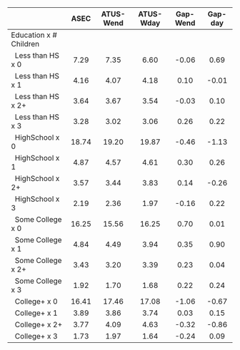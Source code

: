 
|                      |         ASEC |    ATUS-Wend |    ATUS-Wday |     Gap-Wend |      Gap-day |
| -------------------- | :----------: | :----------: | :----------: | :----------: | :----------: |
| Education x # Children |              |              |              |              |              |
| &nbsp;&nbsp;Less than HS x 0 |         7.29 |         7.35 |         6.60 |        -0.06 |         0.69 |
| &nbsp;&nbsp;Less than HS x 1 |         4.16 |         4.07 |         4.18 |         0.10 |        -0.01 |
| &nbsp;&nbsp;Less than HS x 2+ |         3.64 |         3.67 |         3.54 |        -0.03 |         0.10 |
| &nbsp;&nbsp;Less than HS x 3 |         3.28 |         3.02 |         3.06 |         0.26 |         0.22 |
| &nbsp;&nbsp;HighSchool x 0 |        18.74 |        19.20 |        19.87 |        -0.46 |        -1.13 |
| &nbsp;&nbsp;HighSchool x 1 |         4.87 |         4.57 |         4.61 |         0.30 |         0.26 |
| &nbsp;&nbsp;HighSchool x 2+ |         3.57 |         3.44 |         3.83 |         0.14 |        -0.26 |
| &nbsp;&nbsp;HighSchool x 3 |         2.19 |         2.36 |         1.97 |        -0.16 |         0.22 |
| &nbsp;&nbsp;Some College x 0 |        16.25 |        15.56 |        16.25 |         0.70 |         0.01 |
| &nbsp;&nbsp;Some College x 1 |         4.84 |         4.49 |         3.94 |         0.35 |         0.90 |
| &nbsp;&nbsp;Some College x 2+ |         3.43 |         3.20 |         3.39 |         0.23 |         0.04 |
| &nbsp;&nbsp;Some College x 3 |         1.92 |         1.70 |         1.68 |         0.22 |         0.24 |
| &nbsp;&nbsp;College+ x 0 |        16.41 |        17.46 |        17.08 |        -1.06 |        -0.67 |
| &nbsp;&nbsp;College+ x 1 |         3.89 |         3.86 |         3.74 |         0.03 |         0.15 |
| &nbsp;&nbsp;College+ x 2+ |         3.77 |         4.09 |         4.63 |        -0.32 |        -0.86 |
| &nbsp;&nbsp;College+ x 3 |         1.73 |         1.97 |         1.64 |        -0.24 |         0.09 |

